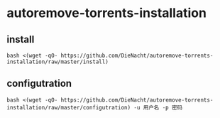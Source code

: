 # autoremove-torrents-installation

## install

```
bash <(wget -qO- https://github.com/DieNacht/autoremove-torrents-installation/raw/master/install)
```

## configutration

```
bash <(wget -qO- https://github.com/DieNacht/autoremove-torrents-installation/raw/master/configutration) -u 用户名 -p 密码
```
